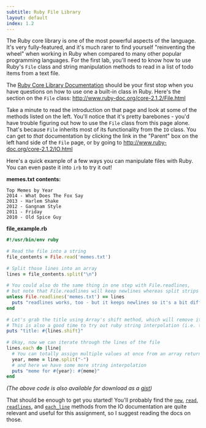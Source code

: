 ```yaml
---
subtitle: Ruby File Library
layout: default
index: 1.2
---
```


The Ruby core library is one of the most powerful aspects of the language. It's very fully-featured, and it's much rarer to find yourself "reinventing the wheel" when working in Ruby when compared to many other popular programming languages. For the first lab, you'll need to know how to use Ruby's `File` class and string manipulation methods to read in a list of todo items from a text file.

The [Ruby Core Library Documentation](http://www.ruby-doc.org/core-2.1.2/File.html) should be your first stop when you have questions on how to use one a built-in class in Ruby. Here's the section on the `File` class: http://www.ruby-doc.org/core-2.1.2/File.html

Take a minute to read the introduction on that page and look at some of the methods listed on the left. You'll notice that it's pretty barebones - you'd have trouble figuring out how to use the `File` class from this page alone. That's because `File` inherits most of its functionality from the `IO` class. You can get to *that* documentation by clicking the link in the "Parent" box on the left hand side of the `File` page, or by going to http://www.ruby-doc.org/core-2.1.2/IO.html

Here's a quick example of a few ways you can manipulate files with Ruby. You can even paste it into `irb` to try it out!

**memes.txt contents:**

```
Top Memes by Year
2014 - What Does The Fox Say
2013 - Harlem Shake
2012 - Gangnam Style
2011 - Friday
2010 - Old Spice Guy
```

**file_example.rb**

```ruby
#!/usr/bin/env ruby
 
# Read the file into a string
file_contents = File.read('memes.txt')
 
# Split those lines into an array
lines = file_contents.split("\n")
 
# You could also do the same thing in one step with File.readlines, 
# but note that File.readlines will keep newlines whereas split strips them
unless File.readlines('memes.txt') == lines
  puts "readlines works, too - but it keeps newlines so it's a bit different!" 
end
 
# Let's grab the title using Array's shift method, which will remove it from the array
# This is also a good time to try out ruby string interpolation (i.e. the #{} stuff)
puts "title: #{lines.shift}"
 
# Okay, now we can iterate through the lines of the file 
lines.each do |line|
  # You can totally assign multiple values at once from an array return value in Ruby!
  year, meme = line.split("-")
  # and here we have some more string interpolation
  puts "meme for #{year}: #{meme}"
end
```

*(The above code is also available for download as a [gist](https://gist.github.com/qrohlf/68ea125caf2b57eeda19))*

That should be enough to get you started! You'll probably find the [`new`](http://www.ruby-doc.org/core-2.1.2/IO.html#method-c-new),  [`read`](http://www.ruby-doc.org/core-2.1.2/IO.html#method-c-read), [`readlines`](http://www.ruby-doc.org/core-2.1.2/IO.html#method-c-readlines),  and [`each_line`](http://www.ruby-doc.org/core-2.1.2/IO.html#method-i-each_line) methods from the IO documentation are quite relevant and useful for this assignment, so I suggest reading the docs on those.